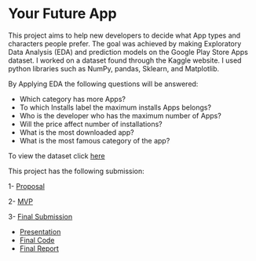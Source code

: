 # Your Future App

This project aims to help new developers to decide what App types and characters people prefer. The goal was achieved by making Exploratory Data Analysis (EDA) and prediction models on the Google Play Store Apps dataset. I worked on a dataset found through the Kaggle website. I used python libraries such as NumPy, pandas, Sklearn, and Matplotlib.

By Applying EDA the following questions will be answered:

-	Which category has more Apps?
-	To which Installs label the maximum installs Apps belongs?
-	Who is the developer who has the maximum number of Apps?
-	Will the price affect number of installations?
-	What is the most downloaded app?
-	What is the most famous category of the app?



To view the dataset click [here](https://www.kaggle.com/gauthamp10/google-playstore-apps) 

This project has the following submission:

1- [Proposal](Proposal_1.pdf) 

2- [MVP](https://github.com/shouq-AI/DSCamp/blob/main/mvp.ipynb) 

3- [Final Submission](https://github.com/shouq-AI/DSCamp/tree/main/YourFutureApp_FinalVersion)
  - [Presentation](YourFutureApp_FinalVersion/YourFutureApp_project.pptx)
  - [Final Code](YourFutureApp_FinalVersion/YourFutureApp_Projectcode.ipynb)
  - [Final Report](YourFutureApp_FinalVersion/FinalReport.pdf)
